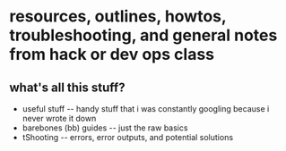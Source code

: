 # resources, outlines, howtos, troubleshooting, and general notes from hack or dev ops class

## what's all this stuff? 

* useful stuff -- handy stuff that i was constantly googling because i never wrote it down
* barebones (bb) guides -- just the raw basics
* tShooting -- errors, error outputs, and potential solutions
